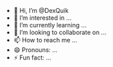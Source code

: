 - 👋 Hi, I’m @DexQuik
- 👀 I’m interested in ...
- 🌱 I’m currently learning ...
- 💞️ I’m looking to collaborate on ...
- 📫 How to reach me ...
- 😄 Pronouns: ...
- ⚡ Fun fact: ...

<!---
DexQuik/DexQuik is a ✨ special ✨ repository because its `README.md` (this file) appears on your GitHub profile.
You can click the Preview link to take a look at your changes.
--->
